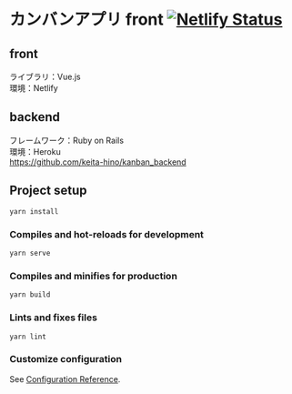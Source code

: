 # カンバンアプリ front [![Netlify Status](https://api.netlify.com/api/v1/badges/dbf8ab37-5921-48b6-b9aa-ce9c2cf4cc16/deploy-status)](https://app.netlify.com/sites/reverent-mayer-98d281/deploys)

## front
ライブラリ：Vue.js  
環境：Netlify  

## backend
フレームワーク：Ruby on Rails  
環境：Heroku  
https://github.com/keita-hino/kanban_backend

## Project setup
```
yarn install
```

### Compiles and hot-reloads for development
```
yarn serve
```

### Compiles and minifies for production
```
yarn build
```

### Lints and fixes files
```
yarn lint
```

### Customize configuration
See [Configuration Reference](https://cli.vuejs.org/config/).

